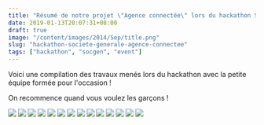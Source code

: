 ```yaml
---
title: "Résumé de notre projet \"Agence connectée\" lors du hackathon SOCIETE GENERALE OBJETS CONNECTES"
date: 2019-01-13T20:07:31+08:00
draft: true
image: "/content/images/2014/Sep/title.png"
slug: "hackathon-societe-generale-agence-connectee"
tags: ["hackathon", "socgen", "event"]
---
```


Voici une compilation des travaux menés lors du hackathon avec la petite équipe formée pour l'occasion !

On recommence quand vous voulez les garçons !

![](/images/sgthon/A.jpg)
![](/images/sgthon/B.jpg)
![](/images/sgthon/C.jpg)
![](/images/sgthon/D.jpg)
![](/images/sgthon/E.jpg)
![](/images/sgthon/F.jpg)
![](/images/sgthon/G.jpg)
![](/images/sgthon/H.jpg)
![](/images/sgthon/I.jpg)
![](/images/sgthon/J.jpg)
![](/images/sgthon/K.jpg)
![](/images/sgthon/L.jpg)
![](/images/sgthon/M.jpg)
![](/images/sgthon/N.jpg)